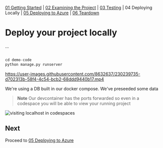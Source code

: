 [01 Getting Started](./README.md) | [02 Examining the Project](./02-examining-project.md) | [03 Testing](./03-testing.md) | 04 Deploying Locally | [05 Deploying to Azure](./05-deploying-to-azure.md) | [06 Teardown](./06-teardown.md)

# Deploy your project locally

...

##

```python
cd demo-code
python manage.py runserver
```

https://user-images.githubusercontent.com/8632637/230239735-d702313b-58f4-4c54-bcb2-68ddd9440b17.mp4

We're using a DB built in our docker compose. We've preseeded some data

>**Note**
Our devcontainer has the ports forwarded so even in a codespace you will be able to view your running project

![visiting localhost in codespaces](video)


## Next

Proceed to [05 Deploying to Azure](./05-deploying-to-azure.md)
